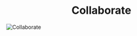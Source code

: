 <h1 align="center">Collaborate</h1>


![Collaborate](https://github.com/user-attachments/assets/82d466e3-f2c3-46fa-98f6-90d4b874d2cd)
